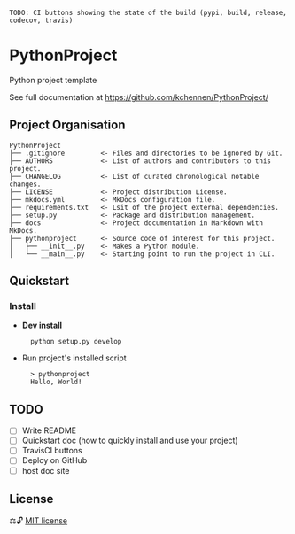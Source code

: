 `TODO: CI buttons showing the state of the build (pypi, build, release, codecov, travis)`

# PythonProject

Python project template

See full documentation at https://github.com/kchennen/PythonProject/

## Project Organisation

    PythonProject
    ├── .gitignore         <- Files and directories to be ignored by Git.
    ├── AUTHORS            <- List of authors and contributors to this project.
    ├── CHANGELOG          <- List of curated chronological notable changes.
    ├── LICENSE            <- Project distribution License.
    ├── mkdocs.yml         <- MkDocs configuration file.
    ├── requirements.txt   <- Lsit of the project external dependencies.
    ├── setup.py           <- Package and distribution management.
    ├── docs               <- Project documentation in Markdown with MkDocs.
    ├── pythonproject      <- Source code of interest for this project.
    │   ├── __init__.py    <- Makes a Python module.
    │   └── __main__.py    <- Starting point to run the project in CLI.

## Quickstart

### Install
- **Dev install**

        python setup.py develop

- Run project's installed script

        > pythonproject
        Hello, World!

## TODO
- [ ] Write README
- [ ] Quickstart doc (how to quickly install and use your project)
- [ ] TravisCI buttons
- [ ] Deploy on GitHub
- [ ] host doc site

## License
⚖️🔓 [MIT license](LICENSE)
